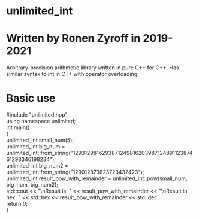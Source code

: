 # unlimited_int
# Written by Ronen Zyroff in 2019-2021
Arbitrary-precision arithmetic library written in pure C++ for C++. Has similar syntax to int in C++ with operator overloading.
# Basic use
#include "unlimited.hpp"\
using namespace unlimited;\
int main()\
{\
unlimited_int small_num(5);\
unlimited_int big_num = unlimited_int::from_string("129312981629387124981620398712489112387461298346198234");\
unlimited_int big_num2 = unlimited_int::from_string("129012873823723432423");\
unlimited_int result_pow_with_remainder = unlimited_int::pow(small_num, big_num, big_num2);\
std::cout << "\nResult is: " << result_pow_with_remainder << "\nResult in hex: " << std::hex << result_pow_with_remainder << std::dec;\
return 0;\
}

